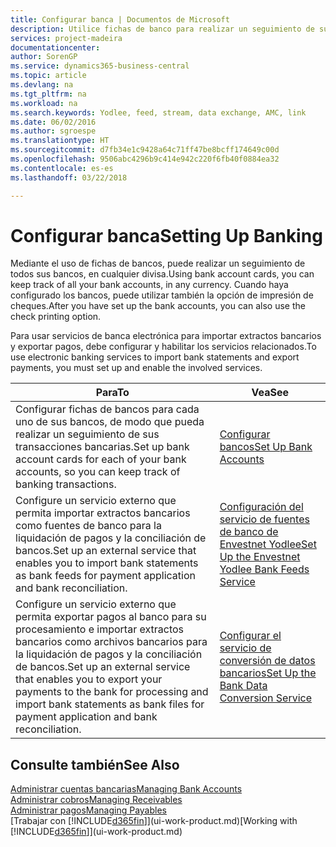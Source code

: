 ```yaml
---
title: Configurar banca | Documentos de Microsoft
description: Utilice fichas de banco para realizar un seguimiento de sus cuentas bancarias y configurar las fuentes de bancos, como Yodlee, para intercambiar datos.
services: project-madeira
documentationcenter: 
author: SorenGP
ms.service: dynamics365-business-central
ms.topic: article
ms.devlang: na
ms.tgt_pltfrm: na
ms.workload: na
ms.search.keywords: Yodlee, feed, stream, data exchange, AMC, link
ms.date: 06/02/2016
ms.author: sgroespe
ms.translationtype: HT
ms.sourcegitcommit: d7fb34e1c9428a64c71ff47be8bcff174649c00d
ms.openlocfilehash: 9506abc4296b9c414e942c220f6fb40f0884ea32
ms.contentlocale: es-es
ms.lasthandoff: 03/22/2018

---
```

# <a name="setting-up-banking"></a><span data-ttu-id="e048a-103">Configurar banca</span><span class="sxs-lookup"><span data-stu-id="e048a-103">Setting Up Banking</span></span>
<span data-ttu-id="e048a-104">Mediante el uso de fichas de bancos, puede realizar un seguimiento de todos sus bancos, en cualquier divisa.</span><span class="sxs-lookup"><span data-stu-id="e048a-104">Using bank account cards, you can keep track of all your bank accounts, in any currency.</span></span> <span data-ttu-id="e048a-105">Cuando haya configurado los bancos, puede utilizar también la opción de impresión de cheques.</span><span class="sxs-lookup"><span data-stu-id="e048a-105">After you have set up the bank accounts, you can also use the check printing option.</span></span>

<span data-ttu-id="e048a-106">Para usar servicios de banca electrónica para importar extractos bancarios y exportar pagos, debe configurar y habilitar los servicios relacionados.</span><span class="sxs-lookup"><span data-stu-id="e048a-106">To use electronic banking services to import bank statements and  export payments, you must set up and enable the involved services.</span></span>

| <span data-ttu-id="e048a-107">Para</span><span class="sxs-lookup"><span data-stu-id="e048a-107">To</span></span> | <span data-ttu-id="e048a-108">Vea</span><span class="sxs-lookup"><span data-stu-id="e048a-108">See</span></span> |
| --- | --- |
| <span data-ttu-id="e048a-109">Configurar fichas de bancos para cada uno de sus bancos, de modo que pueda realizar un seguimiento de sus transacciones bancarias.</span><span class="sxs-lookup"><span data-stu-id="e048a-109">Set up bank account cards for each of your bank accounts, so you can keep track of banking transactions.</span></span> |[<span data-ttu-id="e048a-110">Configurar bancos</span><span class="sxs-lookup"><span data-stu-id="e048a-110">Set Up Bank Accounts</span></span>](bank-how-setup-bank-accounts.md) |
| <span data-ttu-id="e048a-111">Configure un servicio externo que permita importar extractos bancarios como fuentes de banco para la liquidación de pagos y la conciliación de bancos.</span><span class="sxs-lookup"><span data-stu-id="e048a-111">Set up an external service that enables you to import bank statements as bank feeds for payment application and bank reconciliation.</span></span> |[<span data-ttu-id="e048a-112">Configuración del servicio de fuentes de banco de Envestnet Yodlee</span><span class="sxs-lookup"><span data-stu-id="e048a-112">Set Up the Envestnet Yodlee Bank Feeds Service</span></span>](bank-how-setup-bank-statement-service.md) |
| <span data-ttu-id="e048a-113">Configure un servicio externo que permita exportar pagos al banco para su procesamiento e importar extractos bancarios como archivos bancarios para la liquidación de pagos y la conciliación de bancos.</span><span class="sxs-lookup"><span data-stu-id="e048a-113">Set up an external service that enables you to export your payments to the bank for processing  and import bank statements as bank files for payment application and bank reconciliation.</span></span> |[<span data-ttu-id="e048a-114">Configurar el servicio de conversión de datos bancarios</span><span class="sxs-lookup"><span data-stu-id="e048a-114">Set Up the Bank Data Conversion Service</span></span>](bank-how-setup-bank-data-conversion-service.md) |

## <a name="see-also"></a><span data-ttu-id="e048a-115">Consulte también</span><span class="sxs-lookup"><span data-stu-id="e048a-115">See Also</span></span>
[<span data-ttu-id="e048a-116">Administrar cuentas bancarias</span><span class="sxs-lookup"><span data-stu-id="e048a-116">Managing Bank Accounts</span></span>](bank-manage-bank-accounts.md)  
[<span data-ttu-id="e048a-117">Administrar cobros</span><span class="sxs-lookup"><span data-stu-id="e048a-117">Managing Receivables</span></span>](receivables-manage-receivables.md)  
[<span data-ttu-id="e048a-118">Administrar pagos</span><span class="sxs-lookup"><span data-stu-id="e048a-118">Managing Payables</span></span>](payables-manage-payables.md)  
<span data-ttu-id="e048a-119">[Trabajar con [!INCLUDE[d365fin](includes/d365fin_md.md)]](ui-work-product.md)</span><span class="sxs-lookup"><span data-stu-id="e048a-119">[Working with [!INCLUDE[d365fin](includes/d365fin_md.md)]](ui-work-product.md)</span></span>

